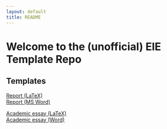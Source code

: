 ```yaml
---
layout: default
title: README
---
```

# Welcome to the (unofficial) EIE Template Repo

## Templates

[Report (LaTeX)](https://www.overleaf.com/latex/templates/ieee-conference-template/grfzhhncsfqn)  
[Report (MS Word)](https://duckduckgo.com)  

[Academic essay (LaTeX)](https://duckduckgo.com)  
[Academic essay (Word)](https://duckduckgo.com) 


